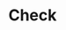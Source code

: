 ---
title: Check
excerpt: ''
deprecated: false
hidden: false
metadata:
  title: ''
  description: ''
  robots: index
next:
  description: ''
---